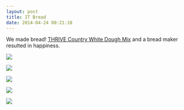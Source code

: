 ```yaml
---
layout: post
title: IT Bread
date: 2014-04-24 00:21:18
---
```

We made bread! [THRIVE Country White Dough Mix](http://www.thrivelife.com/country-white-dough-mix.html) and a bread maker resulted in happiness.

![](//phpizza.com/~alan/blog-img/2014_04_23_12_35_47.jpg)

![](//phpizza.com/~alan/blog-img/2014_04_23_15_43_59.jpg)

![](//phpizza.com/~alan/blog-img/2014_04_23_15_45_51.jpg)

![](//phpizza.com/~alan/blog-img/2014_04_23_15_47_18.jpg)

![](//phpizza.com/~alan/blog-img/2014_04_23_16_22_30.jpg)
